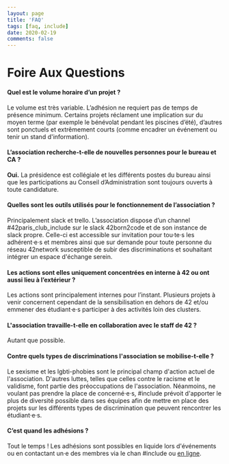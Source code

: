 ```yaml
---
layout: page
title: 'FAQ'
tags: [faq, include]
date: 2020-02-19
comments: false
---
```

# Foire Aux Questions
#### Quel est le volume horaire d’un projet ?

Le volume est très variable. L’adhésion ne requiert pas de temps de présence minimum.
Certains projets réclament une implication sur du moyen terme (par exemple le bénévolat pendant les piscines d’été), d’autres sont ponctuels et extrêmement courts (comme encadrer un événement ou tenir un stand d'information).

#### L’association recherche-t-elle de nouvelles personnes pour le bureau et CA ?

**Oui.** 
La présidence est collégiale et les différents postes du bureau ainsi que les participations au Conseil d’Administration sont toujours ouverts à toute candidature.

#### Quelles sont les outils utilisés pour le fonctionnement de l’association ?

Principalement slack et trello.
L’association dispose d’un channel #42paris_club_include sur le slack 42born2code et de son instance de slack propre. Celle-ci est accessible sur invitation pour tou·te·s les adhérent·e·s et membres ainsi que sur demande pour toute personne du réseau 42network susceptible de subir des discriminations et souhaitant intégrer un espace d'échange serein.

#### Les actions sont elles uniquement concentrées en interne à 42 ou ont aussi lieu à l’extérieur ?

Les actions sont principalement internes pour l’instant.
Plusieurs projets à venir concernent cependant de la sensibilisation en dehors de 42 et/ou emmener des étudiant·e·s participer à des activités loin des clusters.

#### L'association travaille-t-elle en collaboration avec le staff de 42 ?

Autant que possible.

#### Contre quels types de discriminations l'association se mobilise-t-elle ? 

Le sexisme et les lgbti-phobies sont le principal champ d'action actuel de l'association.
D'autres luttes, telles que celles contre le racisme et le validisme, font partie des préoccupations de l'association.
Néanmoins, ne voulant pas prendre la place de concerné·e·s, #include prévoit d'apporter le plus de diversité possible dans ses équipes afin de mettre en place des projets sur les différents types de discrimination que peuvent rencontrer les étudiant·e·s.

#### C’est quand les adhésions ?

Tout le temps !
Les adhésions sont possibles en liquide lors d'événements ou en contactant un·e des
membres via le chan #include ou [en ligne](https://www.helloasso.com/associations/include/adhesions/adhesion-2019).